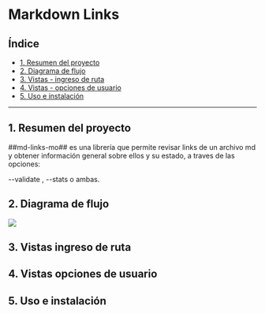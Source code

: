 # Markdown Links

## Índice


* [1. Resumen del proyecto](#1-resumen-del-proyecto)
* [2. Diagrama de flujo](#2-diagrama-de-flujo3)
* [3. Vistas - ingreso de ruta](#3-vistas-ingreso-de-ruta)
* [4. Vistas - opciones de usuario](#4-vistas-opciones-de-usuario)
* [5. Uso e instalación](#5-uso-e-instalación)

***

## 1. Resumen del proyecto

##md-links-mo## es una librería que permite revisar links de un archivo md y obtener información general sobre ellos y su estado, a traves de las opciones:

--validate , --stats o ambas.

## 2. Diagrama de flujo
<img src='.imgReadme\diagrama.jpg'>

## 3. Vistas ingreso de ruta

## 4. Vistas opciones de usuario

## 5. Uso e instalación
 
